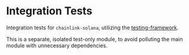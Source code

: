 # Integration Tests

Integration tests for `chainlink-solana`, utilizing the [testing-framework](https://github.com/smartcontractkit/chainlink-testing-framework).

This is a separate, isolated test-only module, to avoid polluting the main module with unnecessary dependencies.
